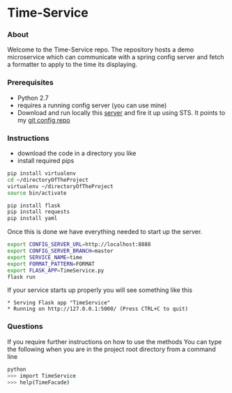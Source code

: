 # Time-Service

### About
Welcome to the Time-Service repo. The repository hosts a demo microservice which can communicate with a spring config server and fetch a formatter to apply to the time its displaying.

### Prerequisites
- Python 2.7
- requires a running config server (you can use mine)
- Download and run locally this  [server](https://github.com/billatr0n/Cloud_Config_Server_Local) and fire it up using STS. It points to my [git config repo](https://github.com/billatr0n/microservices-cloud-config)

### Instructions
- download the code in a directory you like
- install required pips  
```bash
pip install virtualenv
cd ~/directoryOfTheProject
virtualenv ~/directoryOfTheProject
source bin/activate
```
```bash
pip install flask
pip install requests
pip install yaml
```
Once this is done we have everything needed to start up the server.
```bash
export CONFIG_SERVER_URL=http://localhost:8888 
export CONFIG_SERVER_BRANCH=master
export SERVICE_NAME=time
export FORMAT_PATTERN=FORMAT
export FLASK_APP=TimeService.py
flask run
```
If your service starts up properly you will see something like this 
``` 
* Serving Flask app "TimeService"
* Running on http://127.0.0.1:5000/ (Press CTRL+C to quit)
```

### Questions
If you require further instructions on how to use the methods
You can type the following when you are in the project root directory from a command line
```bash
python
>>> import TimeService
>>> help(TimeFacade)
```



